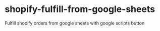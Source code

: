 # shopify-fulfill-from-google-sheets
Fulfill shopify orders from google sheets with google scripts button
